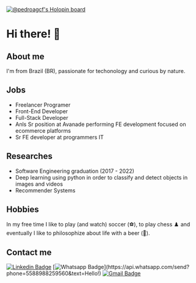 <p align="center">

[![@pedroagcf's Holopin board](https://holopin.me/pedroagcf)](https://holopin.io/@pedroagcf)
  
# Hi there! 👋

## About me

I'm from Brazil (BR), passionate for techonology and curious by nature.

## Jobs

- Freelancer Programer 
- Front-End Developer
- Full-Stack Developer
- Anls Sr position at Avanade performing FE development focused on ecommerce platforms 
- Sr FE developer at programmers IT 

## Researches

- Software Engineering graduation (2017 - 2022)
- Deep learning using python in order to classify and detect objects in images and videos
- Recommender Systems 

## Hobbies

In my free time I like to play (and watch) soccer (⚽️), to play chess ♟️ and eventually I like to philosophize about life with a beer (🍺).


## Contact me

[![Linkedin Badge](https://img.shields.io/badge/-LinkedIn-blue?style=flat-square&logo=Linkedin&logoColor=white&link=https://www.linkedin.com/in/pedro-augusto-828321133/)](https://www.linkedin.com/in/pedro-augusto-828321133/)
[![Whatsapp Badge](https://img.shields.io/badge/-Whatsapp-4CA143?style=flat-square&labelColor=4CA143&logo=whatsapp&logoColor=white&link=https://api.whatsapp.com/send?phone=5588988259560&text=Hello!)](https://api.whatsapp.com/send?phone=5588988259560&text=Hello!)
[![Gmail Badge](https://img.shields.io/badge/-Gmail-c14438?style=flat-square&logo=Gmail&logoColor=white&link=mailto:26pedrocastro@gmail.com)](mailto:26pedrocastro@gmail.com)
